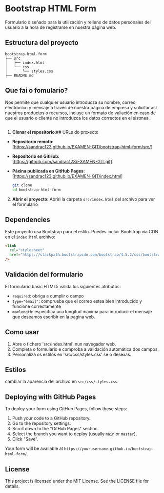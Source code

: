 # Bootstrap HTML Form

Formulario diseñado para la utilización y relleno de datos personales del usuario a la hora de registrarse en nuestra página web.

## Estructura del proyecto

```
bootstrap-html-form
├── src
│   ├── index.html
│   └── css
│       └── styles.css
├── README.md
```

## Que fai o fomulario?

Nos permite que cualquier usuario introducza su nombre, correo electrónico y mensaje a través de nuestra página de empresa y solicitar así nuestros productos o recursos, incluye un formato de valiación en caso de que el usuario o cliente no introduzca los datos correctos en el sistmea.

##

1. **Clonar el repositorio**:## URLs do proxecto

- **Repositorio remoto:**  
  [https://sandrac123.github.io/EXAMEN-GIT/bootstrap-html-form/src/]

- **Repositorio en GitHub:**  
  [https://github.com/sandrac123/EXAMEN-GIT.git]

- **Páxina publicada en GitHub Pages:**  
  [https://sandrac123.github.io/EXAMEN-GIT/index.html]

  ```bash
  git clone
  cd bootstrap-html-form
  ```

2. **Abrir el proyecto**:
   Abriri la carpeta `src/index.html` del archivo para ver el formulario

## Dependencies

Este proyecto usa Bootstrap para el estilo. Puedes incluir Bootstrap via CDN en el `index.html` archivo:

```html
<link
  rel="stylesheet"
  href="https://stackpath.bootstrapcdn.com/bootstrap/4.5.2/css/bootstrap.min.css"
/>
```

## Validación del formulario

El formulario basic HTML5 valida los siguientes atributos:

- `required`: obriga a cumplir o campo
- `type="email"`: comprueba que el correo estea bien introducido y funcione correctamente
- `maxlength`: especifica una longitud maxima para introducir el mensaje que deseamos escribir en la pagina web.

## Como usar

1. Abre o fichero 'src/index.html' nun navegador web.
2. Completa o formulario e comproba a validación automática dos campos.
3. Personaliza os estilos en 'src/css/styles.css' se o desexas.

## Estilos

cambiar la aparencia del archivo en `src/css/styles.css`.

## Deploying with GitHub Pages

To deploy your form using GitHub Pages, follow these steps:

1. Push your code to a GitHub repository.
2. Go to the repository settings.
3. Scroll down to the "GitHub Pages" section.
4. Select the branch you want to deploy (usually `main` or `master`).
5. Click "Save".

Your form will be available at `https://yourusername.github.io/bootstrap-html-form/`.

## License

This project is licensed under the MIT License. See the LICENSE file for details.
